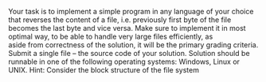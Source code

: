 Your	task	is	to	implement	a	simple	program	in	any	language	of	your	choice	that	reverses	the	content
of	a	file,	i.e.	previously	first	byte	of	the	file	becomes	the	last	byte	and	vice versa.
Make	sure	to	implement	it	in	most	optimal	way,	to	be	able	to	handle	very	large	files	efficiently,	as	
aside	from	correctness	of	the	solution,	it	will	be	the	primary	grading	criteria.
Submit	a	single	file – the	source	code	of	your	solution. Solution	should	be	runnable	in	one	of	the	
following	operating	systems:	Windows,	Linux	or	UNIX.
Hint: Consider	the	block	structure	of	the	file	system
